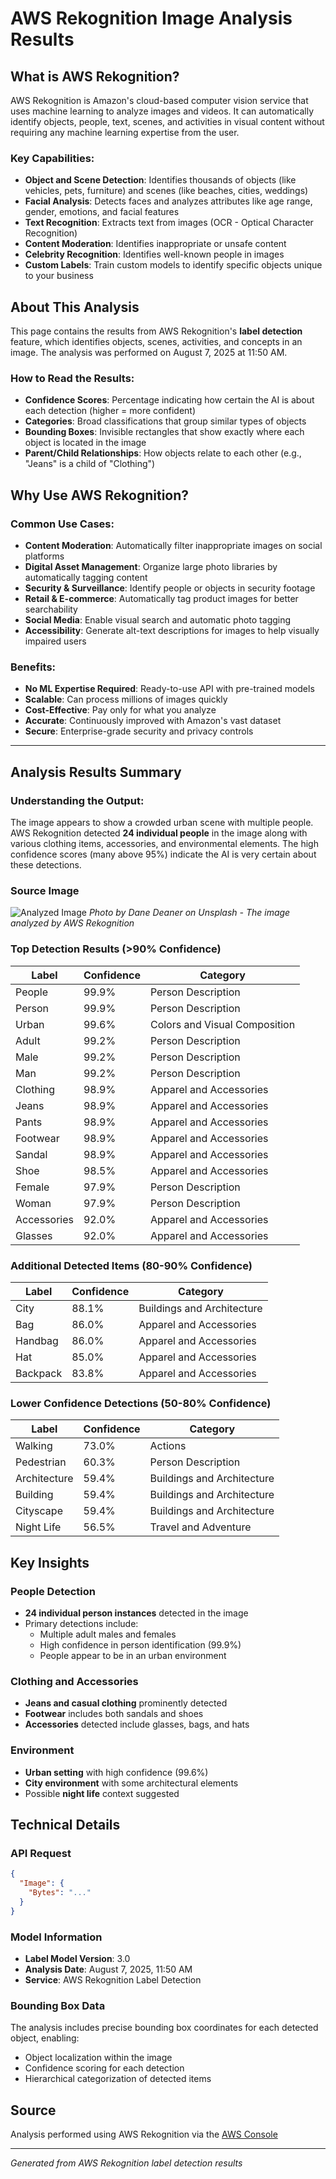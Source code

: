 # AWS Rekognition Image Analysis Results

## What is AWS Rekognition?
AWS Rekognition is Amazon's cloud-based computer vision service that uses machine learning to analyze images and videos. It can automatically identify objects, people, text, scenes, and activities in visual content without requiring any machine learning expertise from the user.

### Key Capabilities:
- **Object and Scene Detection**: Identifies thousands of objects (like vehicles, pets, furniture) and scenes (like beaches, cities, weddings)
- **Facial Analysis**: Detects faces and analyzes attributes like age range, gender, emotions, and facial features
- **Text Recognition**: Extracts text from images (OCR - Optical Character Recognition)
- **Content Moderation**: Identifies inappropriate or unsafe content
- **Celebrity Recognition**: Identifies well-known people in images
- **Custom Labels**: Train custom models to identify specific objects unique to your business

## About This Analysis
This page contains the results from AWS Rekognition's **label detection** feature, which identifies objects, scenes, activities, and concepts in an image. The analysis was performed on August 7, 2025 at 11:50 AM.

### How to Read the Results:
- **Confidence Scores**: Percentage indicating how certain the AI is about each detection (higher = more confident)
- **Categories**: Broad classifications that group similar types of objects
- **Bounding Boxes**: Invisible rectangles that show exactly where each object is located in the image
- **Parent/Child Relationships**: How objects relate to each other (e.g., "Jeans" is a child of "Clothing")

## Why Use AWS Rekognition?

### Common Use Cases:
- **Content Moderation**: Automatically filter inappropriate images on social platforms
- **Digital Asset Management**: Organize large photo libraries by automatically tagging content
- **Security & Surveillance**: Identify people or objects in security footage
- **Retail & E-commerce**: Automatically tag product images for better searchability
- **Social Media**: Enable visual search and automatic photo tagging
- **Accessibility**: Generate alt-text descriptions for images to help visually impaired users

### Benefits:
- **No ML Expertise Required**: Ready-to-use API with pre-trained models
- **Scalable**: Can process millions of images quickly
- **Cost-Effective**: Pay only for what you analyze
- **Accurate**: Continuously improved with Amazon's vast dataset
- **Secure**: Enterprise-grade security and privacy controls

---

## Analysis Results Summary

### Understanding the Output:
The image appears to show a crowded urban scene with multiple people. AWS Rekognition detected **24 individual people** in the image along with various clothing items, accessories, and environmental elements. The high confidence scores (many above 95%) indicate the AI is very certain about these detections.

### Source Image
![Analyzed Image](./dane-deaner-BVLVJ6YErSc-unsplash.jpg)
*Photo by Dane Deaner on Unsplash - The image analyzed by AWS Rekognition*

### Top Detection Results (>90% Confidence)
| Label | Confidence | Category |
|-------|------------|----------|
| People | 99.9% | Person Description |
| Person | 99.9% | Person Description |
| Urban | 99.6% | Colors and Visual Composition |
| Adult | 99.2% | Person Description |
| Male | 99.2% | Person Description |
| Man | 99.2% | Person Description |
| Clothing | 98.9% | Apparel and Accessories |
| Jeans | 98.9% | Apparel and Accessories |
| Pants | 98.9% | Apparel and Accessories |
| Footwear | 98.9% | Apparel and Accessories |
| Sandal | 98.9% | Apparel and Accessories |
| Shoe | 98.5% | Apparel and Accessories |
| Female | 97.9% | Person Description |
| Woman | 97.9% | Person Description |
| Accessories | 92.0% | Apparel and Accessories |
| Glasses | 92.0% | Apparel and Accessories |

### Additional Detected Items (80-90% Confidence)
| Label | Confidence | Category |
|-------|------------|----------|
| City | 88.1% | Buildings and Architecture |
| Bag | 86.0% | Apparel and Accessories |
| Handbag | 86.0% | Apparel and Accessories |
| Hat | 85.0% | Apparel and Accessories |
| Backpack | 83.8% | Apparel and Accessories |

### Lower Confidence Detections (50-80% Confidence)
| Label | Confidence | Category |
|-------|------------|----------|
| Walking | 73.0% | Actions |
| Pedestrian | 60.3% | Person Description |
| Architecture | 59.4% | Buildings and Architecture |
| Building | 59.4% | Buildings and Architecture |
| Cityscape | 59.4% | Buildings and Architecture |
| Night Life | 56.5% | Travel and Adventure |

## Key Insights

### People Detection
- **24 individual person instances** detected in the image
- Primary detections include:
  - Multiple adult males and females
  - High confidence in person identification (99.9%)
  - People appear to be in an urban environment

### Clothing and Accessories
- **Jeans and casual clothing** prominently detected
- **Footwear** includes both sandals and shoes
- **Accessories** detected include glasses, bags, and hats

### Environment
- **Urban setting** with high confidence (99.6%)
- **City environment** with some architectural elements
- Possible **night life** context suggested

## Technical Details

### API Request
```json
{
  "Image": {
    "Bytes": "..."
  }
}
```

### Model Information
- **Label Model Version**: 3.0
- **Analysis Date**: August 7, 2025, 11:50 AM
- **Service**: AWS Rekognition Label Detection

### Bounding Box Data
The analysis includes precise bounding box coordinates for each detected object, enabling:
- Object localization within the image
- Confidence scoring for each detection
- Hierarchical categorization of detected items

## Source
Analysis performed using AWS Rekognition via the [AWS Console](https://us-west-2.console.aws.amazon.com/rekognition/home?region=us-west-2#/label-detection)

---

*Generated from AWS Rekognition label detection results*
